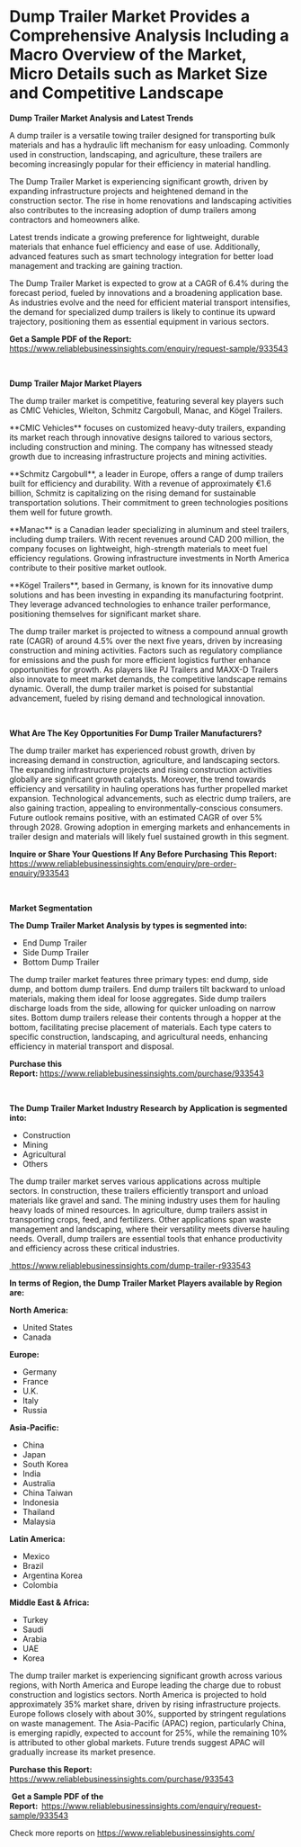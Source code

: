 <p><h1>Dump Trailer Market Provides a Comprehensive Analysis Including a Macro Overview of the Market, Micro Details such as Market Size and Competitive Landscape</h1></p><p><strong>Dump Trailer Market Analysis and Latest Trends</strong></p>
<p><p>A dump trailer is a versatile towing trailer designed for transporting bulk materials and has a hydraulic lift mechanism for easy unloading. Commonly used in construction, landscaping, and agriculture, these trailers are becoming increasingly popular for their efficiency in material handling. </p><p>The Dump Trailer Market is experiencing significant growth, driven by expanding infrastructure projects and heightened demand in the construction sector. The rise in home renovations and landscaping activities also contributes to the increasing adoption of dump trailers among contractors and homeowners alike. </p><p>Latest trends indicate a growing preference for lightweight, durable materials that enhance fuel efficiency and ease of use. Additionally, advanced features such as smart technology integration for better load management and tracking are gaining traction. </p><p>The Dump Trailer Market is expected to grow at a CAGR of 6.4% during the forecast period, fueled by innovations and a broadening application base. As industries evolve and the need for efficient material transport intensifies, the demand for specialized dump trailers is likely to continue its upward trajectory, positioning them as essential equipment in various sectors.</p></p>
<p><strong>Get a Sample PDF of the Report:&nbsp;</strong> <a href="https://www.reliablebusinessinsights.com/enquiry/request-sample/933543?utm_campaign=2248&utm_medium=2&utm_source=Github&utm_content=ia&utm_term=11042025&utm_id=dump-trailer">https://www.reliablebusinessinsights.com/enquiry/request-sample/933543</a></p>
<p>&nbsp;</p>
<p><strong>Dump Trailer Major Market Players</strong></p>
<p><p>The dump trailer market is competitive, featuring several key players such as CMIC Vehicles, Wielton, Schmitz Cargobull, Manac, and Kögel Trailers. </p><p>**CMIC Vehicles** focuses on customized heavy-duty trailers, expanding its market reach through innovative designs tailored to various sectors, including construction and mining. The company has witnessed steady growth due to increasing infrastructure projects and mining activities.</p><p>**Schmitz Cargobull**, a leader in Europe, offers a range of dump trailers built for efficiency and durability. With a revenue of approximately €1.6 billion, Schmitz is capitalizing on the rising demand for sustainable transportation solutions. Their commitment to green technologies positions them well for future growth.</p><p>**Manac** is a Canadian leader specializing in aluminum and steel trailers, including dump trailers. With recent revenues around CAD 200 million, the company focuses on lightweight, high-strength materials to meet fuel efficiency regulations. Growing infrastructure investments in North America contribute to their positive market outlook.</p><p>**Kögel Trailers**, based in Germany, is known for its innovative dump solutions and has been investing in expanding its manufacturing footprint. They leverage advanced technologies to enhance trailer performance, positioning themselves for significant market share.</p><p>The dump trailer market is projected to witness a compound annual growth rate (CAGR) of around 4.5% over the next five years, driven by increasing construction and mining activities. Factors such as regulatory compliance for emissions and the push for more efficient logistics further enhance opportunities for growth. As players like PJ Trailers and MAXX-D Trailers also innovate to meet market demands, the competitive landscape remains dynamic. Overall, the dump trailer market is poised for substantial advancement, fueled by rising demand and technological innovation.</p></p>
<p>&nbsp;</p>
<p><strong>What Are The Key Opportunities For Dump Trailer Manufacturers?</strong></p>
<p><p>The dump trailer market has experienced robust growth, driven by increasing demand in construction, agriculture, and landscaping sectors. The expanding infrastructure projects and rising construction activities globally are significant growth catalysts. Moreover, the trend towards efficiency and versatility in hauling operations has further propelled market expansion. Technological advancements, such as electric dump trailers, are also gaining traction, appealing to environmentally-conscious consumers. Future outlook remains positive, with an estimated CAGR of over 5% through 2028. Growing adoption in emerging markets and enhancements in trailer design and materials will likely fuel sustained growth in this segment.</p></p>
<p><strong>Inquire or Share Your Questions If Any Before Purchasing This Report:</strong> <a href="https://www.reliablebusinessinsights.com/enquiry/pre-order-enquiry/933543?utm_campaign=2248&utm_medium=2&utm_source=Github&utm_content=ia&utm_term=11042025&utm_id=dump-trailer">https://www.reliablebusinessinsights.com/enquiry/pre-order-enquiry/933543</a></p>
<p>&nbsp;</p>
<p><strong>Market Segmentation</strong></p>
<p><strong>The Dump Trailer Market Analysis by types is segmented into:</strong></p>
<p><ul><li>End Dump Trailer</li><li>Side Dump Trailer</li><li>Bottom Dump Trailer</li></ul></p>
<p><p>The dump trailer market features three primary types: end dump, side dump, and bottom dump trailers. End dump trailers tilt backward to unload materials, making them ideal for loose aggregates. Side dump trailers discharge loads from the side, allowing for quicker unloading on narrow sites. Bottom dump trailers release their contents through a hopper at the bottom, facilitating precise placement of materials. Each type caters to specific construction, landscaping, and agricultural needs, enhancing efficiency in material transport and disposal.</p></p>
<p><strong>Purchase this Report:&nbsp;</strong><a href="https://www.reliablebusinessinsights.com/purchase/933543?utm_campaign=2248&utm_medium=2&utm_source=Github&utm_content=ia&utm_term=11042025&utm_id=dump-trailer">https://www.reliablebusinessinsights.com/purchase/933543</a></p>
<p>&nbsp;</p>
<p><strong>The Dump Trailer Market Industry Research by Application is segmented into:</strong></p>
<p><ul><li>Construction</li><li>Mining</li><li>Agricultural</li><li>Others</li></ul></p>
<p><p>The dump trailer market serves various applications across multiple sectors. In construction, these trailers efficiently transport and unload materials like gravel and sand. The mining industry uses them for hauling heavy loads of mined resources. In agriculture, dump trailers assist in transporting crops, feed, and fertilizers. Other applications span waste management and landscaping, where their versatility meets diverse hauling needs. Overall, dump trailers are essential tools that enhance productivity and efficiency across these critical industries.</p></p>
<p><a href="https://www.reliablebusinessinsights.com/dump-trailer-r933543?utm_campaign=2248&utm_medium=2&utm_source=Github&utm_content=ia&utm_term=11042025&utm_id=dump-trailer">&nbsp;https://www.reliablebusinessinsights.com/dump-trailer-r933543</a></p>
<p><strong>In terms of Region, the Dump Trailer Market Players available by Region are:</strong></p>
<p>
    <p> <strong> North America: </strong>
        <ul>
            <li>United States</li>
            <li>Canada</li>
        </ul>
        </p> 
    <p> <strong> Europe: </strong>
        <ul>
            <li>Germany</li>
            <li>France</li>
            <li>U.K.</li>
            <li>Italy</li>
            <li>Russia</li>
        </ul>
        </p> 
    <p> <strong> Asia-Pacific: </strong>
        <ul>
            <li>China</li>
            <li>Japan</li>
            <li>South Korea</li>
            <li>India</li>
            <li>Australia</li>
            <li>China Taiwan</li>
            <li>Indonesia</li>
            <li>Thailand</li>
            <li>Malaysia</li>
        </ul>
        </p> 
    <p> <strong> Latin America: </strong>
        <ul>
            <li>Mexico</li>
            <li>Brazil</li>
            <li>Argentina Korea</li>
            <li>Colombia</li>
        </ul>
        </p> 
    <p> <strong> Middle East & Africa: </strong>
        <ul>
            <li>Turkey</li>
            <li>Saudi</li>
            <li>Arabia</li>
            <li>UAE</li>
            <li>Korea</li>
        </ul>
    </p>
    </p>
<p><p>The dump trailer market is experiencing significant growth across various regions, with North America and Europe leading the charge due to robust construction and logistics sectors. North America is projected to hold approximately 35% market share, driven by rising infrastructure projects. Europe follows closely with about 30%, supported by stringent regulations on waste management. The Asia-Pacific (APAC) region, particularly China, is emerging rapidly, expected to account for 25%, while the remaining 10% is attributed to other global markets. Future trends suggest APAC will gradually increase its market presence.</p></p>
<p><strong>Purchase this Report: </strong><a href="https://www.reliablebusinessinsights.com/purchase/933543?utm_campaign=2248&utm_medium=2&utm_source=Github&utm_content=ia&utm_term=11042025&utm_id=dump-trailer">https://www.reliablebusinessinsights.com/purchase/933543</a></p>
<p>&nbsp;<strong>Get a Sample PDF of the Report:&nbsp;&nbsp;</strong><a href="https://www.reliablebusinessinsights.com/enquiry/request-sample/933543?utm_campaign=2248&utm_medium=2&utm_source=Github&utm_content=ia&utm_term=11042025&utm_id=dump-trailer">https://www.reliablebusinessinsights.com/enquiry/request-sample/933543</a></p>
<p><strong></strong></p>
<p>Check more reports on <a href="https://www.reliablebusinessinsights.com/?utm_campaign=2248&utm_medium=2&utm_source=Github&utm_content=ia&utm_term=11042025&utm_id=dump-trailer">https://www.reliablebusinessinsights.com/</a></p>